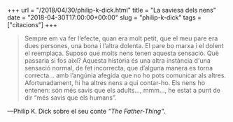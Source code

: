 +++
url = "/2018/04/30/philip-k-dick.html"
title = "La saviesa dels nens"
date = "2018-04-30T17:00:00+00:00"
slug = "philip-k-dick"
tags = ["citacions"]
+++

> Sempre em va fer l’efecte, quan era molt petit, que el meu pare era dues persones, una bona i l’altra dolenta. El pare bo marxa i el dolent el reemplaça. Suposo que molts nens tenen aquesta sensació. Què passaria si fos així? Aquesta història és una altra instància d'una sensació normal, de fet incorrecta, que d’alguna manera es torna correcta… amb l’angúnia afegida que no ho pots comunicar als altres. Afortunadament, hi ha altres nens a qui contar-ho. Els nens ho entenen: són més savis que els adults…, mmm…, he estat a punt de dir “més savis que els humans”.

—Philip K. Dick sobre el seu conte *“The Father-Thing”*.

